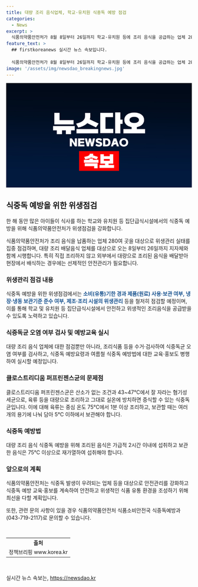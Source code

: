 ```yaml
---
title: 대량 조리 음식업체, 학교·유치원 식중독 예방 점검
categories:
  - News
excerpt: >
  식품의약품안전처가 8월 8일부터 26일까지 학교·유치원 등에 조리 음식을 공급하는 업체 280여 곳을 대상으로 위생관리 점검을 실시할 예정이다. 이번 점검은 여름철 식중독 예방을 위한 것으로, 식중독 균 오염 여부 등을 점검하고 식중독 예방법에 대한 교육·홍보도 진행된다. 식약처는 계속해서 안전한 식품 유통 환경을 조성하기 위해 최선을 다하겠다고 밝혔다. (출처: 정책브리핑)
feature_text: >
  ## firstkoreanews 실시간 뉴스 속보입니다.

  식품의약품안전처가 8월 8일부터 26일까지 학교·유치원 등에 조리 음식을 공급하는 업체 280여 곳을 대상으로 위생관리 점검을 실시할 예정이다. 이번 점검은 여름철 식중독 예방을 위한 것으로, 식중독 균 오염 여부 등을 점검하고 식중독 예방법에 대한 교육·홍보도 진행된다. 식약처는 계속해서 안전한 식품 유통 환경을 조성하기 위해 최선을 다하겠다고 밝혔다. (출처: 정책브리핑)
image: '/assets/img/newsdao_breakingnews.jpg'
---
```


<p><img src="/assets/img/newsdao_breakingnews.jpg" alt="firstkoreanews 속보" /></p>

<h2 data-ke-size="size26">식중독 예방을 위한 위생점검</h2>

<p>한 해 동안 많은 아이들이 식사를 하는 학교와 유치원 등 집단급식시설에서의 식중독 예방을 위해 식품의약품안전처가 위생점검을 강화합니다.</p>

<p data-ke-size="size16">식품의약품안전처가 조리 음식을 납품하는 업체 280여 곳을 대상으로 위생관리 실태를 집중 점검하며, 대량 조리 배달음식 업체를 대상으로 오는 8일부터 26일까지 지자체와 함께 시행합니다. 특히 직접 조리하지 않고 외부에서 대량으로 조리된 음식을 배달받아 현장에서 배식하는 경우에는 선제적인 안전관리가 필요합니다. </p>

<h3 data-ke-size="size24">위생관리 점검 내용</h3>

<p>식중독 예방을 위한 위생점검에서는 <b><span style="color: #1a5490;">소비(유통)기한 경과 제품(원료) 사용·보관 여부, 냉장·냉동 보관기준 준수 여부, 제조·조리 시설의 위생관리</span></b> 등을 철저히 점검할 예정이며, 이를 통해 학교 및 유치원 등 집단급식시설에서 안전하고 위생적인 조리음식을 공급받을 수 있도록 노력하고 있습니다.</p>

<h3 data-ke-size="size24">식중독균 오염 여부 검사 및 예방교육 실시</h3>

<p>대량 조리 음식 업체에 대한 점검뿐만 아니라, 조리식품 등을 수거·검사하여 식중독균 오염 여부를 검사하고, 식중독 예방요령과 여름철 식중독 예방법에 대한 교육·홍보도 병행하여 실시할 예정입니다.</p>

<h3 data-ke-size="size24">클로스트리디움 퍼프린젠스균의 문제점</h3>

<p>클로스트리디움 퍼프린젠스균은 산소가 없는 조건과 43~47℃에서 잘 자라는 혐기성 세균으로, 육류 등을 대량으로 조리하고 그대로 실온에 방치하면 증식할 수 있는 식중독균입니다. 이에 대해 육류는 중심 온도 75℃에서 1분 이상 조리하고, 보관할 때는 여러 개의 용기에 나눠 담아 5℃ 이하에서 보관해야 합니다.</p>

<h3 data-ke-size="size24">식중독 예방법</h3>

<p>대량 조리 음식 식중독 예방을 위해 조리된 음식은 가급적 2시간 이내에 섭취하고 보관한 음식은 75℃ 이상으로 재가열하여 섭취해야 합니다.</p>

<h3 data-ke-size="size24">앞으로의 계획</h3>

<p>식품의약품안전처는 식중독 발생이 우려되는 업체 등을 대상으로 안전관리를 강화하고 식중독 예방 교육·홍보를 계속하여 안전하고 위생적인 식품 유통 환경을 조성하기 위해 최선을 다할 계획입니다.</p>

<p>또한, 관련 문의 사항이 있을 경우 식품의약품안전처 식품소비안전국 식중독예방과(043-719-2117)로 문의할 수 있습니다.</p>

<p data-ke-size="size16">&nbsp;</p>

<table>
<tbody>
<tr>
<td style="text-align: center; height: 17px;"><b>출처</b></td>
</tr>
<tr>
<td style="text-align: center; height: 17px;">정책브리핑 www.korea.kr</td>
</tr>
</tbody>
</table>

<p data-ke-size="size16">&nbsp;</p>
실시간 뉴스 속보는, <a href="https://newsdao.kr" rel="dofollow">https://newsdao.kr</a>


